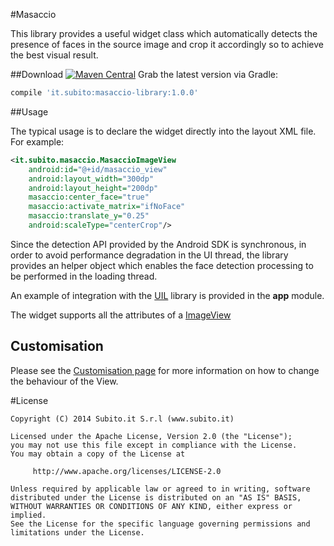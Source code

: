 #Masaccio

This library provides a useful widget class which automatically detects the presence of faces in the source image and crop it accordingly so to achieve the best visual result.

##Download [![Maven Central](https://maven-badges.herokuapp.com/maven-central/it.subito/masaccio-library/badge.svg)](https://maven-badges.herokuapp.com/maven-central/it.subito/masaccio-library)
Grab the latest version via Gradle:

```groovy
compile 'it.subito:masaccio-library:1.0.0'
```

##Usage

The typical usage is to declare the widget directly into the layout XML file. For example:

```xml
<it.subito.masaccio.MasaccioImageView
    android:id="@+id/masaccio_view"
    android:layout_width="300dp"
    android:layout_height="200dp"
    masaccio:center_face="true"
    masaccio:activate_matrix="ifNoFace"
    masaccio:translate_y="0.25"
    android:scaleType="centerCrop"/>
```

Since the detection API provided by the Android SDK is synchronous, in order to avoid performance degradation in the UI thread, the library provides an helper object which enables the face detection processing to be performed in the loading thread.

An example of integration with the [UIL][1] library is provided in the **app** module.

The widget supports all the attributes of a [ImageView][2]

Customisation
-------------

Please see the [Customisation page][3] for more information on how to change the behaviour of the View.

#License

    Copyright (C) 2014 Subito.it S.r.l (www.subito.it)

	Licensed under the Apache License, Version 2.0 (the "License");
	you may not use this file except in compliance with the License.
	You may obtain a copy of the License at
	
	     http://www.apache.org/licenses/LICENSE-2.0
	
	Unless required by applicable law or agreed to in writing, software
	distributed under the License is distributed on an "AS IS" BASIS,
	WITHOUT WARRANTIES OR CONDITIONS OF ANY KIND, either express or implied.
	See the License for the specific language governing permissions and
	limitations under the License.

[1]:https://github.com/nostra13/Android-Universal-Image-Loader
[2]:http://developer.android.com/reference/android/widget/ImageView.html
[3]:https://github.com/Subito-it/Masaccio/wiki/Customisation
